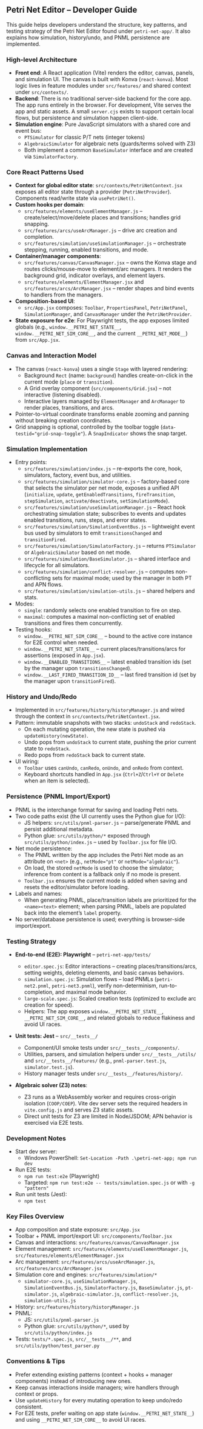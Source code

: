 ## Petri Net Editor – Developer Guide

This guide helps developers understand the structure, key patterns, and testing strategy of the Petri Net Editor found under `petri-net-app/`. It also explains how simulation, history/undo, and PNML persistence are implemented.

### High-level Architecture

- **Front end**: A React application (Vite) renders the editor, canvas, panels, and simulation UI. The canvas is built with Konva (`react-konva`). Most logic lives in feature modules under `src/features/` and shared context under `src/contexts/`.
- **Backend**: There is no traditional server-side backend for the core app. The app runs entirely in the browser. For development, Vite serves the app and static assets. A small `server.cjs` exists to support certain local flows, but persistence and simulation happen client-side.
- **Simulation engine**: Pure JavaScript simulators with a shared core and event bus:
  - `PTSimulator` for classic P/T nets (integer tokens)
  - `AlgebraicSimulator` for algebraic nets (guards/terms solved with Z3)
  - Both implement a common `BaseSimulator` interface and are created via `SimulatorFactory`.

### Core React Patterns Used

- **Context for global editor state**: `src/contexts/PetriNetContext.jsx` exposes all editor state through a provider (`PetriNetProvider`). Components read/write state via `usePetriNet()`.
- **Custom hooks per domain**:
  - `src/features/elements/useElementManager.js` – create/select/move/delete places and transitions; handles grid snapping.
  - `src/features/arcs/useArcManager.js` – drive arc creation and completion.
  - `src/features/simulation/useSimulationManager.js` – orchestrate stepping, running, enabled transitions, and mode.
- **Container/manager components**:
  - `src/features/canvas/CanvasManager.jsx` – owns the Konva stage and routes clicks/mouse-move to element/arc managers. It renders the background grid, indicator overlays, and element layers.
  - `src/features/elements/ElementManager.jsx` and `src/features/arcs/ArcManager.jsx` – render shapes and bind events to handlers from the managers.
- **Composition-based UI**:
  - `src/App.jsx` composes: `Toolbar`, `PropertiesPanel`, `PetriNetPanel`, `SimulationManager`, and `CanvasManager` under the `PetriNetProvider`.
- **State exposure for e2e**: For Playwright tests, the app exposes limited globals (e.g., `window.__PETRI_NET_STATE__`, `window.__PETRI_NET_SIM_CORE__`, and the current `__PETRI_NET_MODE__`) from `src/App.jsx`.

### Canvas and Interaction Model

- The canvas (`react-konva`) uses a single `Stage` with layered rendering:
  - Background `Rect` (name: `background`) handles create-on-click in the current mode (`place` or `transition`).
  - A Grid overlay component (`src/components/Grid.jsx`) – not interactive (listening disabled).
  - Interactive layers managed by `ElementManager` and `ArcManager` to render places, transitions, and arcs.
- Pointer-to-virtual coordinate transforms enable zooming and panning without breaking creation coordinates.
- Grid snapping is optional, controlled by the toolbar toggle (`data-testid="grid-snap-toggle"`). A `SnapIndicator` shows the snap target.

### Simulation Implementation

- Entry points:
  - `src/features/simulation/index.js` – re-exports the core, hook, simulators, factory, event bus, and utilities.
  - `src/features/simulation/simulator-core.js` – factory-based core that selects the simulator per net mode, exposes a unified API (`initialize`, `update`, `getEnabledTransitions`, `fireTransition`, `stepSimulation`, `activate/deactivate`, `setSimulationMode`).
  - `src/features/simulation/useSimulationManager.js` – React hook orchestrating simulation state; subscribes to events and updates enabled transitions, runs, steps, and error states.
  - `src/features/simulation/SimulationEventBus.js` – lightweight event bus used by simulators to emit `transitionsChanged` and `transitionFired`.
  - `src/features/simulation/SimulatorFactory.js` – returns `PTSimulator` or `AlgebraicSimulator` based on net mode.
  - `src/features/simulation/BaseSimulator.js` – shared interface and lifecycle for all simulators.
  - `src/features/simulation/conflict-resolver.js` – computes non-conflicting sets for maximal mode; used by the manager in both PT and APN flows.
  - `src/features/simulation/simulation-utils.js` – shared helpers and stats.
- Modes:
  - `single`: randomly selects one enabled transition to fire on step.
  - `maximal`: computes a maximal non-conflicting set of enabled transitions and fires them concurrently.
- Testing hooks:
  - `window.__PETRI_NET_SIM_CORE__` – bound to the active core instance for E2E control when needed.
  - `window.__PETRI_NET_STATE__` – current places/transitions/arcs for assertions (exposed in `App.jsx`).
  - `window.__ENABLED_TRANSITIONS__` – latest enabled transition ids (set by the manager upon `transitionsChanged`).
  - `window.__LAST_FIRED_TRANSITION_ID__` – last fired transition id (set by the manager upon `transitionFired`).

### History and Undo/Redo

- Implemented in `src/features/history/historyManager.js` and wired through the context in `src/contexts/PetriNetContext.jsx`.
- Pattern: immutable snapshots with two stacks: `undoStack` and `redoStack`.
  - On each mutating operation, the new state is pushed via `updateHistory(newState)`.
  - Undo pops from `undoStack` to current state, pushing the prior current state to `redoStack`.
  - Redo pops from `redoStack` back to current state.
- UI wiring:
  - `Toolbar` uses `canUndo`, `canRedo`, `onUndo`, and `onRedo` from context.
  - Keyboard shortcuts handled in `App.jsx` (`Ctrl+Z`/`Ctrl+Y` or `Delete` when an item is selected).

### Persistence (PNML Import/Export)

- PNML is the interchange format for saving and loading Petri nets.
- Two code paths exist (the UI currently uses the Python glue for I/O):
  - JS helpers: `src/utils/pnml-parser.js` – parse/generate PNML and persist additional metadata.
  - Python glue: `src/utils/python/*` exposed through `src/utils/python/index.js` – used by `Toolbar.jsx` for file I/O.
- Net mode persistence:
  - The PNML written by the app includes the Petri Net mode as an attribute on `<net>` (e.g., `netMode="pt"` or `netMode="algebraic"`).
  - On load, the stored `netMode` is used to choose the simulator; inference from content is a fallback only if no mode is present.
  - `Toolbar.jsx` ensures the current mode is added when saving and resets the editor/simulator before loading.
- Labels and names:
  - When generating PNML, place/transition labels are prioritized for the `<name><text>` element; when parsing PNML, labels are populated back into the element’s `label` property.
- No server/database persistence is used; everything is browser-side import/export.

### Testing Strategy

- **End-to-end (E2E): Playwright** – `petri-net-app/tests/`
  - `editor.spec.js`: Editor interactions – creating places/transitions/arcs, setting weights, deleting elements, and basic canvas behaviors.
  - `simulation.spec.js`: Simulation flows – load PNMLs (`petri-net2.pnml`, `petri-net3.pnml`), verify non-determinism, run-to-completion, and maximal mode behavior.
  - `large-scale.spec.js`: Scaled creation tests (optimized to exclude arc creation for speed).
  - Helpers: The app exposes `window.__PETRI_NET_STATE__`, `__PETRI_NET_SIM_CORE__`, and related globals to reduce flakiness and avoid UI races.

- **Unit tests: Jest** – `src/__tests__/`
  - Component/UI smoke tests under `src/__tests__/components/`.
  - Utilities, parsers, and simulation helpers under `src/__tests__/utils/` and `src/__tests__/features/` (e.g., `pnml-parser.test.js`, `simulator.test.js`).
  - History manager tests under `src/__tests__/features/history/`.

- **Algebraic solver (Z3) notes**:
  - Z3 runs as a WebAssembly worker and requires cross-origin isolation (`COOP/COEP`). Vite dev server sets the required headers in `vite.config.js` and serves Z3 static assets.
  - Direct unit tests for Z3 are limited in Node/JSDOM; APN behavior is exercised via E2E tests.

### Development Notes

- Start dev server:
  - Windows PowerShell: `Set-Location -Path .\petri-net-app; npm run dev`
- Run E2E tests:
  - `npm run test:e2e` (Playwright)
  - Targeted: `npm run test:e2e -- tests/simulation.spec.js` or with `-g "pattern"`
- Run unit tests (Jest):
  - `npm test`

### Key Files Overview

- App composition and state exposure: `src/App.jsx`
- Toolbar + PNML import/export UI: `src/components/Toolbar.jsx`
- Canvas and interactions: `src/features/canvas/CanvasManager.jsx`
- Element management: `src/features/elements/useElementManager.js`, `src/features/elements/ElementManager.jsx`
- Arc management: `src/features/arcs/useArcManager.js`, `src/features/arcs/ArcManager.jsx`
- Simulation core and engines: `src/features/simulation/*`
  - `simulator-core.js`, `useSimulationManager.js`, `SimulationEventBus.js`, `SimulatorFactory.js`, `BaseSimulator.js`, `pt-simulator.js`, `algebraic-simulator.js`, `conflict-resolver.js`, `simulation-utils.js`
- History: `src/features/history/historyManager.js`
- PNML:
  - JS: `src/utils/pnml-parser.js`
  - Python glue: `src/utils/python/*`, used by `src/utils/python/index.js`
- Tests: `tests/*.spec.js`, `src/__tests__/**`, and `src/utils/python/test_parser.py`

### Conventions & Tips

- Prefer extending existing patterns (context + hooks + manager components) instead of introducing new ones.
- Keep canvas interactions inside managers; wire handlers through context or props.
- Use `updateHistory` for every mutating operation to keep undo/redo consistent.
- For E2E tests, prefer waiting on app state (`window.__PETRI_NET_STATE__`) and using `__PETRI_NET_SIM_CORE__` to avoid UI races.


